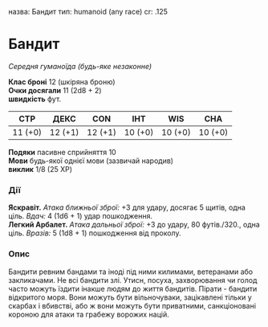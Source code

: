 назва: Бандит тип: humanoid (any race) cr: .125

# Бандит
_Середня гуманоїда (будь-яке незаконне)_

**Клас броні** 12 (шкіряна броню)    
**Очки досягали** 11 (2d8 + 2)    
**швидкість** фут.

| СТР     | ДЕКС    | CON     | ІНТ     | WIS     | CHA     |
| ------- | ------- | ------- | ------- | ------- | ------- |
| 11 (+0) | 12 (+1) | 12 (+1) | 10 (+0) | 10 (+0) | 10 (+0) |

**Подяки** пасивне сприйняття 10    
**Мови** будь-якої однієї мови (зазвичай народив)    
**виклик** 1/8 (25 XP)

### Дії
**Яскравіт.** _Атака ближньої зброї:_ +3 для удару, досягає 5 щитів, одна ціль. _Вдач:_ 4 (1d6 + 1) удар пошкодження.    
**Легкий Арбалет.** _Атака дальньої зброї:_ +3 до удару, 80 футів./320., одна ціль. _Вразів:_ 5 (1d8 + 1) пошкодження від проколу.

### Опис
Бандити ревним бандами та іноді під ними килимами, ветеранами або закликачами. Не всі бандити злі. Утисн, посуха, захворювання чи голод часто можуть їздити інакше людям до життя бандитів. Пірати - бандити відкритого моря. Вони можуть бути вільночуваки, зацікавлені тільки у скарбах і вбивстві, або ж вони можуть бути приватними, санкціоновані короною для атаки та грабежу ворожих націй. 